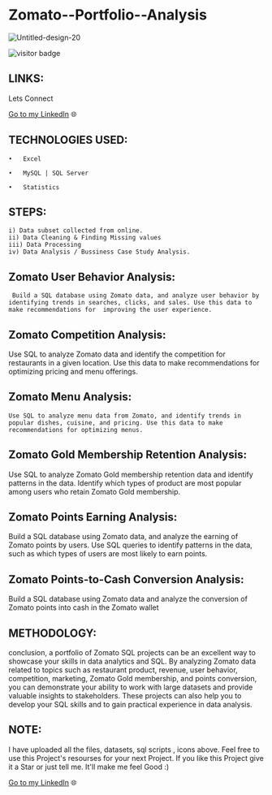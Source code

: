 # Zomato--Portfolio--Analysis 
![Untitled-design-20](https://user-images.githubusercontent.com/82509629/227653169-0decd6ec-68b8-44bd-b790-ade74266aeb2.png)

 ![visitor badge](https://visitor-badge.glitch.me/badge?page_id=NiteshGautam20.Zomato--Portfolio--Analysis&left_color=red&right_color=green&left_text=Visitors)
## LINKS: 

Lets Connect

[Go to my LinkedIn](https://www.linkedin.com/in/nitesh-gautam-2a7a87209/) 🌐


## TECHNOLOGIES USED:

    •	Excel

    •	MySQL | SQL Server

    •	Statistics
    
   ## STEPS:

    i) Data subset collected from online.
    ii) Data Cleaning & Finding Missing values
    iii) Data Processing 
    iv) Data Analysis / Bussiness Case Study Analysis.
    
    
  ## Zomato User Behavior Analysis:
  
     Build a SQL database using Zomato data, and analyze user behavior by identifying trends in searches, clicks, and sales. Use this data to make recommendations for  improving the user experience.
     
  ## Zomato Competition Analysis:
  
  Use SQL to analyze Zomato data and identify the competition for restaurants in a given location. Use this data to make recommendations for optimizing pricing and       menu offerings.
  
  
  ##  Zomato Menu Analysis:
  
    Use SQL to analyze menu data from Zomato, and identify trends in popular dishes, cuisine, and pricing. Use this data to make recommendations for optimizing menus.
    
    
 ##  Zomato Gold Membership Retention Analysis:
 
Use SQL to analyze Zomato Gold membership retention data and identify patterns in the data. Identify which types of  product are most popular among users who retain Zomato Gold membership.

 ##  Zomato Points Earning Analysis:
 
Build a SQL database using Zomato data, and analyze the earning of Zomato points by users. Use SQL queries to identify patterns in the data, such as which types of users are most likely to earn points.

## Zomato Points-to-Cash Conversion Analysis:
Build a SQL database using Zomato data and analyze the conversion of Zomato points into cash in the Zomato wallet

## METHODOLOGY:

conclusion, a portfolio of Zomato SQL projects can be an excellent way to showcase your skills in data analytics and SQL. By analyzing Zomato data related to topics such as restaurant product, revenue, user behavior, competition, marketing, Zomato Gold membership, and points conversion, you can demonstrate your ability to work with large datasets and provide valuable insights to stakeholders. These projects can also help you to develop your SQL skills and to gain practical experience in data analysis.


 ## NOTE:

I have uploaded all the files, datasets, sql scripts , icons above. Feel free to use this Project's resourses for your next Project. If you like this Project give it a Star or just tell me. It'll make me feel Good :)

[Go to my LinkedIn](https://www.linkedin.com/in/nitesh-gautam-2a7a87209/) 🌐
    


